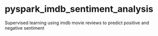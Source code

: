 # pyspark_imdb_sentiment_analysis
Supervised learning using imdb movie reviews to predict positive and negative sentiment
